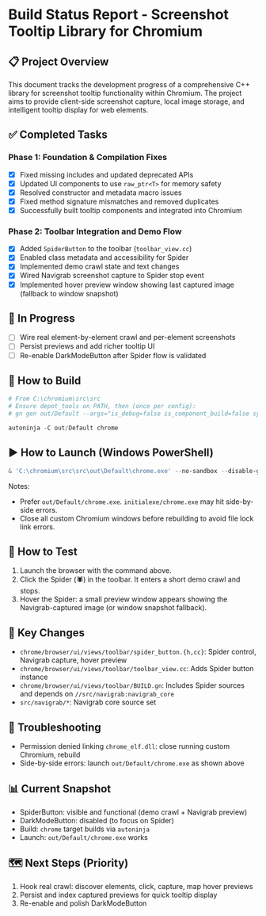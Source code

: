 # Build Status Report - Screenshot Tooltip Library for Chromium

## 📋 Project Overview

This document tracks the development progress of a comprehensive C++ library for screenshot tooltip functionality within Chromium. The project aims to provide client-side screenshot capture, local image storage, and intelligent tooltip display for web elements.

## ✅ Completed Tasks

### Phase 1: Foundation & Compilation Fixes
- [x] Fixed missing includes and updated deprecated APIs
- [x] Updated UI components to use `raw_ptr<T>` for memory safety
- [x] Resolved constructor and metadata macro issues
- [x] Fixed method signature mismatches and removed duplicates
- [x] Successfully built tooltip components and integrated into Chromium

### Phase 2: Toolbar Integration and Demo Flow
- [x] Added `SpiderButton` to the toolbar (`toolbar_view.cc`)
- [x] Enabled class metadata and accessibility for Spider
- [x] Implemented demo crawl state and text changes
- [x] Wired Navigrab screenshot capture to Spider stop event
- [x] Implemented hover preview window showing last captured image (fallback to window snapshot)

## 🔄 In Progress

- [ ] Wire real element-by-element crawl and per-element screenshots
- [ ] Persist previews and add richer tooltip UI
- [ ] Re-enable DarkModeButton after Spider flow is validated

## 🚀 How to Build

```powershell
# From C:\chromium\src\src
# Ensure depot_tools on PATH, then (once per config):
# gn gen out/Default --args="is_debug=false is_component_build=false symbol_level=0"

autoninja -C out/Default chrome
```

## ▶️ How to Launch (Windows PowerShell)

```powershell
& 'C:\chromium\src\src\out\Default\chrome.exe' --no-sandbox --disable-gpu --user-data-dir='C:\chromium\src\src\out\Default\UserData_SpiderTest'
```

Notes:
- Prefer `out/Default/chrome.exe`. `initialexe/chrome.exe` may hit side-by-side errors.
- Close all custom Chromium windows before rebuilding to avoid file lock link errors.

## 🧪 How to Test

1. Launch the browser with the command above.
2. Click the Spider (🕷️) in the toolbar. It enters a short demo crawl and stops.
3. Hover the Spider: a small preview window appears showing the Navigrab-captured image (or window snapshot fallback).

## 📁 Key Changes

- `chrome/browser/ui/views/toolbar/spider_button.{h,cc}`: Spider control, Navigrab capture, hover preview
- `chrome/browser/ui/views/toolbar/toolbar_view.cc`: Adds Spider button instance
- `chrome/browser/ui/views/toolbar/BUILD.gn`: Includes Spider sources and depends on `//src/navigrab:navigrab_core`
- `src/navigrab/*`: Navigrab core source set

## 🔧 Troubleshooting

- Permission denied linking `chrome_elf.dll`: close running custom Chromium, rebuild
- Side-by-side errors: launch `out/Default/chrome.exe` as shown above

## 📊 Current Snapshot

- SpiderButton: visible and functional (demo crawl + Navigrab preview)
- DarkModeButton: disabled (to focus on Spider)
- Build: `chrome` target builds via `autoninja`
- Launch: `out/Default/chrome.exe` works

## 🗺️ Next Steps (Priority)

1. Hook real crawl: discover elements, click, capture, map hover previews
2. Persist and index captured previews for quick tooltip display
3. Re-enable and polish DarkModeButton